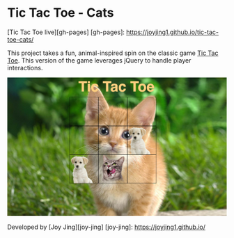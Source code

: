 # Tic Tac Toe - Cats

[Tic Tac Toe live][gh-pages]
[gh-pages]: https://joyjing1.github.io/tic-tac-toe-cats/

This project takes a fun, animal-inspired spin on the classic game [Tic Tac Toe][ttt-wiki]. This version of the game leverages jQuery to handle player interactions.

[ttt-wiki]: https://en.wikipedia.org/wiki/Tic-tac-toe

<img src="./screenshot.png"/>

Developed by [Joy Jing][joy-jing]
[joy-jing]: https://joyjing1.github.io/
